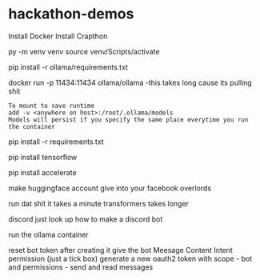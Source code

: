 # hackathon-demos

Install Docker
Install Crapthon

py -m venv venv
source venv/Scripts/activate 

pip install -r ollama/requirements.txt

docker run -p 11434:11434 ollama/ollama -this takes long cause its pulling shit

    To mount to save runtime
    add -v <anywhere on host>:/root/.ollama/models
    Models will persist if you specify the same place everytime you run the container

pip install -r requirements.txt

pip install tensorflow

pip install accelerate 

make huggingface account give into your facebook overlords

run dat shit it takes a minute
transformers takes longer

discord just look up how to make a discord bot 

run the ollama container 

reset bot token after creating it 
give the bot Meesage Content Intent permission (just a tick box)
generate a new oauth2 token with scope - bot and permissions - send and read messages